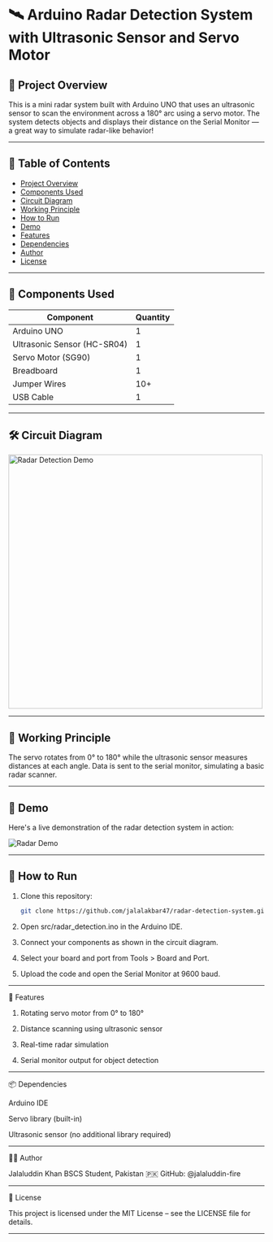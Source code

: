 # 🛰️ Arduino Radar Detection System with Ultrasonic Sensor and Servo Motor

## 📌 Project Overview

This is a mini radar system built with Arduino UNO that uses an ultrasonic sensor to scan the environment across a 180° arc using a servo motor. The system detects objects and displays their distance on the Serial Monitor — a great way to simulate radar-like behavior!

---

## 📑 Table of Contents
- [Project Overview](#project-overview)
- [Components Used](#components-used)
- [Circuit Diagram](#circuit-diagram)
- [Working Principle](#working-principle)
- [How to Run](#how-to-run)
- [Demo](#-demo)
- [Features](#features)
- [Dependencies](#dependencies)
- [Author](#author)
- [License](#license)

---

## 🧩 Components Used

| Component                | Quantity |
|--------------------------|----------|
| Arduino UNO              | 1        |
| Ultrasonic Sensor (HC-SR04) | 1     |
| Servo Motor (SG90)       | 1        |
| Breadboard               | 1        |
| Jumper Wires             | 10+      |
| USB Cable                | 1        |

---

## 🛠️ Circuit Diagram

<img src="docs/radar_demo.gif" alt="Radar Detection Demo" width="500"/>

---

## 🧠 Working Principle

The servo rotates from 0° to 180° while the ultrasonic sensor measures distances at each angle. Data is sent to the serial monitor, simulating a basic radar scanner.

---

## 🎥 Demo

Here's a live demonstration of the radar detection system in action:

![Radar Demo](docs/radar_detection_demo.gif)


---

## 🧪 How to Run

1. Clone this repository:
   ```bash
   git clone https://github.com/jalalakbar47/radar-detection-system.git

2. Open src/radar_detection.ino in the Arduino IDE.


3. Connect your components as shown in the circuit diagram.


4. Select your board and port from Tools > Board and Port.


5. Upload the code and open the Serial Monitor at 9600 baud.


---

🚀 Features

1. Rotating servo motor from 0° to 180°

2. Distance scanning using ultrasonic sensor

3. Real-time radar simulation

4. Serial monitor output for object detection


---

📦 Dependencies

Arduino IDE

Servo library (built-in)

Ultrasonic sensor (no additional library required)

---

👨‍💻 Author

Jalaluddin Khan
BSCS Student, Pakistan 🇵🇰
GitHub: @jalaluddin-fire


---

📄 License

This project is licensed under the MIT License – see the LICENSE file for details.

---
